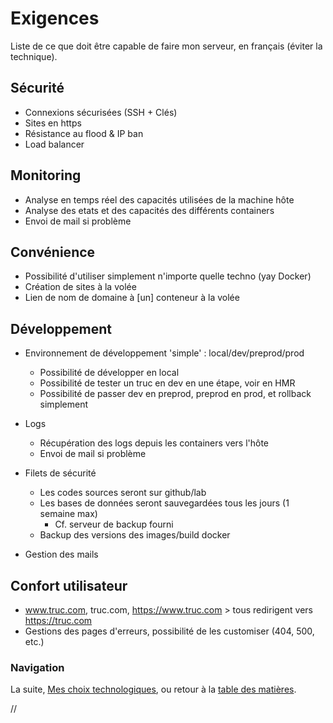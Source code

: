 # Exigences

Liste de ce que doit être capable de faire mon serveur, en français (éviter la technique).


## Sécurité

- Connexions sécurisées (SSH + Clés)
- Sites en https
- Résistance au flood & IP ban
- Load balancer


## Monitoring

- Analyse en temps réel des capacités utilisées de la machine hôte
- Analyse des etats et des capacités des différents containers
- Envoi de mail si problème


## Convénience

- Possibilité d'utiliser simplement n'importe quelle techno (yay Docker)
- Création de sites à la volée
- Lien de nom de domaine à [un] conteneur à la volée


## Développement

- Environnement de développement 'simple' : local/dev/preprod/prod
	- Possibilité de développer en local
	- Possibilité de tester un truc en dev en une étape, voir en HMR
	- Possibilité de passer dev en preprod, preprod en prod, et rollback simplement
	
- Logs
	- Récupération des logs depuis les containers vers l'hôte
	- Envoi de mail si problème
	
- Filets de sécurité
	- Les codes sources seront sur github/lab
	- Les bases de données seront sauvegardées tous les jours (1 semaine max)
		- Cf. serveur de backup fourni
	- Backup des versions des images/build docker

- Gestion des mails


## Confort utilisateur

- www.truc.com, truc.com, https://www.truc.com > tous redirigent vers https://truc.com
- Gestions des pages d'erreurs, possibilité de les customiser (404, 500, etc.)




### Navigation

La suite, [Mes choix technologiques](/docs/10-Choix-technologiques.md), ou retour à la [table des matières](https://github.com/youpiwaza/notes-serveur).






































//